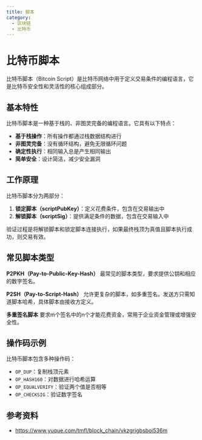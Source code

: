 ```yaml
---
title: 脚本
category:
  - 区块链
  - 比特币
---
```


# 比特币脚本

比特币脚本（Bitcoin Script）是比特币网络中用于定义交易条件的编程语言，它是比特币安全性和灵活性的核心组成部分。

## 基本特性

比特币脚本是一种基于栈的、非图灵完备的编程语言。它具有以下特点：

- **基于栈操作**：所有操作都通过栈数据结构进行
- **非图灵完备**：没有循环结构，避免无限循环问题
- **确定性执行**：相同输入总是产生相同输出
- **简单安全**：设计简洁，减少安全漏洞

## 工作原理

比特币脚本分为两部分：
1. **锁定脚本（scriptPubKey）**：定义花费条件，包含在交易输出中
2. **解锁脚本（scriptSig）**：提供满足条件的数据，包含在交易输入中

验证过程是将解锁脚本和锁定脚本连接执行，如果最终栈顶为真值且脚本执行成功，则交易有效。

## 常见脚本类型

**P2PKH（Pay-to-Public-Key-Hash）**
最常见的脚本类型，要求提供公钥和相应的数字签名。

**P2SH（Pay-to-Script-Hash）**
允许更复杂的脚本，如多重签名。发送方只需知道脚本哈希，具体脚本由接收方定义。

**多重签名脚本**
要求m个签名中的n个才能花费资金，常用于企业资金管理或增强安全性。

## 操作码示例

比特币脚本包含多种操作码：
- `OP_DUP`：复制栈顶元素
- `OP_HASH160`：对数据进行哈希运算
- `OP_EQUALVERIFY`：验证两个值是否相等
- `OP_CHECKSIG`：验证数字签名


## 参考资料

- https://www.yuque.com/tmfl/block_chain/vkzgrigbsboi536m
